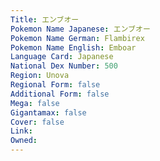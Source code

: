 ```yaml
---
﻿Title: エンブオー
Pokemon Name Japanese: エンブオー
Pokemon Name German: Flambirex
Pokemon Name English: Emboar
Language Card: Japanese
National Dex Number: 500
Region: Unova
Regional Form: false
Additional Form: false
Mega: false
Gigantamax: false
Cover: false
Link: 
Owned: 
---
```

